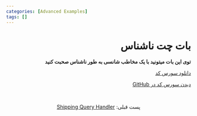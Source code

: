 ```yaml
---
categories: [Advanced Examples]
tags: []
---
```


<h1 align="right" dir="rtl">بات چت ناشناس</h1>

<p align="right" dir="rtl"><strong>توی این بات میتونید با یک مخاطب شانسی به طور ناشناس صحبت کنید</strong></p>

<p align="right" dir="rtl"><a href="https://github.com/Balethon/AnonymousChatBot/archive/refs/heads/main.zip">دانلود سورس کد</a></p>

<p align="right" dir="rtl"><a href="https://github.com/Balethon/AnonymousChatBot">دیدن سورس کد در GitHub</a></p>

<br>

<p align="center" dir="rtl">پست قبلی: <a href="https://balethon.ir/posts/shipping-query-handler">Shipping Query Handler</a></p>